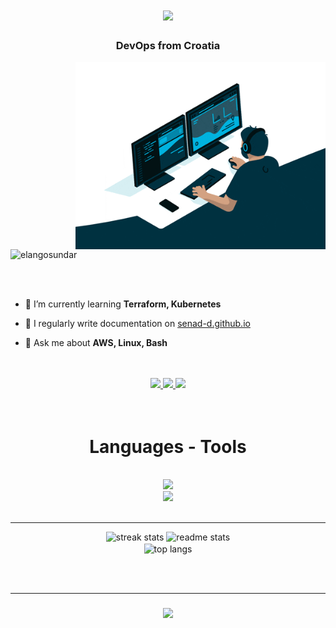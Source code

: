 <h1 align="center">
    <img src="https://readme-typing-svg.herokuapp.com/?font=Righteous&size=35&center=true&vCenter=true&width=500&height=70&duration=4000&lines=Hi+There!+👋;+I'm+Senad+Dizdarevic!;" />
<h3 align="center">DevOps from Croatia</h3>

<img align="right" alt="Coding" width="400" src="https://github.com/senad-d/senad-d.github.io/raw/0ed26c56b8da906dfe10ff5835f0eb4fa295db21/_media/gif/giphy.gif">

<p align="left"> <img src="https://komarev.com/ghpvc/?username=elangosundar&label=Profile%20views&color=0e75b6&style=flat" alt="elangosundar" /> </p>

<br/>
<br/>

- 🌱 I’m currently learning **Terraform, Kubernetes**

- 📝 I regularly write documentation on [senad-d.github.io](https://senad-d.github.io/)

- 💬 Ask me about **AWS, Linux, Bash**

<br/>
<br/>

<div align="center"> 
  <a href="mailto:senad.dizdarevic.ri@gmail.com">
    <img src="https://img.shields.io/badge/Gmail-333333?style=for-the-badge&logo=gmail&logoColor=red" />
  </a>
  <a href="www.linkedin.com/in/dizdarevic-senad">
    <img src="https://img.shields.io/badge/LinkedIn-0077B5?style=for-the-badge&logo=linkedin&logoColor=white" />
  </a>
  <a href="https://portfolio.seki.ink/">
     <img src="https://img.shields.io/badge/Portfolio-FF5722?style=for-the-badge&logo=todoist&logoColor=white" /> 
  </a>
</div>
<br/>
<br/>

 
<h1 align="center"> Languages - Tools </h1>
<br/>
<div align="center">
    <img src="https://skillicons.dev/icons?i=docker,kubernetes,vscode,git,github,linux,bash,photoshop" /><br>
    <img src="https://skillicons.dev/icons?i=aws,azure,grafana,githubactions,nginx" />
</div>

<br/>
<hr/>

<div align=center>
  <img width=390 src="https://streak-stats.demolab.com/?user=senad-dizdarevic-valcon&count_private=true&theme=react&border_radius=10" alt="streak stats"/>
  <img width=390 src="https://github-readme-stats.vercel.app/api?username=senad-dizdarevic-valcon&count_private=true&show_icons=true&theme=react&rank_icon=github&border_radius=10" alt="readme stats" />
  <br/>
  <img width=325 align="center" src="https://github-readme-stats.vercel.app/api/top-langs/?username=senad-dizdarevic-valcon&hide=HTML&langs_count=8&layout=compact&theme=react&border_radius=10&size_weight=0.5&count_weight=0.5&exclude_repo=github-readme-stats" alt="top langs" />
</div>

<br/><br/>
<hr/>

<h3 align="center">
    <img src="https://readme-typing-svg.herokuapp.com/?font=Righteous&size=25&center=true&vCenter=true&width=500&height=70&duration=4000&lines=Thanks+for+visiting!+✌️;+Shoot+me+a+message+on+Linkedin!;I'm+always+down+to+collab+:)">
</h3>
